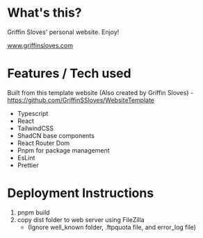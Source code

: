 # What's this?

Griffin Sloves' personal website. Enjoy!

www.griffinsloves.com

# Features / Tech used

Built from this template website (Also created by Griffin Sloves) - https://github.com/GriffinSSloves/WebsiteTemplate

-   Typescript
-   React
-   TailwindCSS
-   ShadCN base components
-   React Router Dom
-   Pnpm for package management
-   EsLint
-   Prettier

# Deployment Instructions

1. pnpm build
2. copy dist folder to web server using FileZilla
    - (Ignore well_known folder, .ftpquota file, and error_log file)
